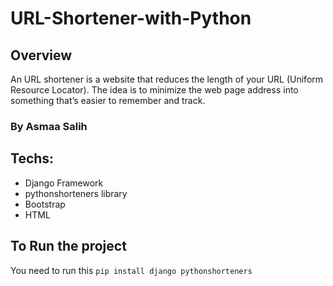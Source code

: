 # URL-Shortener-with-Python

## Overview
An URL shortener is a website that reduces the length of your URL (Uniform Resource Locator). The idea is to minimize the web page address into something that’s easier to remember and track. 

### By Asmaa Salih
## Techs:
- Django Framework
- pythonshorteners library
- Bootstrap
- HTML

## To Run the project
You need to run this 
`pip install django pythonshorteners`
